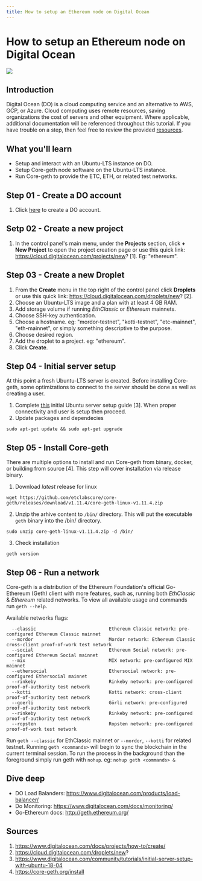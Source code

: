 ```yaml
---
title: How to setup an Ethereum node on Digital Ocean
---
```


# How to setup an Ethereum node on Digital Ocean

![](https://upload.wikimedia.org/wikipedia/commons/thumb/f/ff/DigitalOcean_logo.svg/150px-DigitalOcean_logo.svg.png)

## Introduction

Digital Ocean (DO) is a cloud computing service and an alternative to AWS, GCP, or Azure. Cloud computing uses remote resources, saving organizations the cost of servers and other equipment. Where applicable, additional documentation will be referenced throughout this tutorial. If you have trouble on a step, then feel free to review the provided [resources](##resources).

## What you'll learn

- Setup and interact with an Ubuntu-LTS instance on DO.
- Setup Core-geth node software on the Ubuntu-LTS instance.
- Run Core-geth to provide the ETC, ETH, or related test networks.

## Step 01 - Create a DO account

1. Click [here](https://m.do.co/c/0ed3a5faf2f6) to create a DO account.

## Setp 02 - Create a new project

1. In the control panel's main menu, under the __Projects__ section, click __+ New Project__ to open the project creation page or use this quick link: https://cloud.digitalocean.com/projects/new? [1]. Eg: "ethereum".

## Step 03 - Create a new Droplet

1. From the __Create__ menu in the top right of the control panel click __Droplets__ or use this quick link: https://cloud.digitalocean.com/droplets/new? [2].
2. Choose an Ubuntu-LTS image and a plan with at least 4 GB RAM.
3. Add storage volume if running _EthClassic_ or _Ethereum_ mainnets.
4. Choose SSH-key authentication.
5. Choose a hostname. eg: "mordor-testnet", "kotti-testnet", "etc-mainnet", "eth-mainnet", or simply something descriptive to the purpose.
6. Choose desired region.
7. Add the droplet to a project. eg: "ethereum".
8. Click __Create__.

## Step 04 - Initial server setup

At this point a fresh Ubuntu-LTS server is created. Before installing Core-geth, some optimizations to connect to the server should be done as well as creating a user.

1. Complete [this](https://www.digitalocean.com/community/tutorials/initial-server-setup-with-ubuntu-18-04) initial Ubuntu server setup guide [3]. When proper connectivity and user is setup then proceed.
2. Update packages and dependecies
```shell
sudo apt-get update && sudo apt-get upgrade
```

## Step 05 - Install Core-geth

There are multiple options to install and run Core-geth from binary, docker, or building from source [4]. This step will cover installation via release binary.

1. Download _latest_ release for linux
```shell
wget https://github.com/etclabscore/core-geth/releases/download/v1.11.4/core-geth-linux-v1.11.4.zip
```
2. Unzip the arhive content to `/bin/` directory. This will put the executable `geth` binary into the /bin/ directory.
```
sudo unzip core-geth-linux-v1.11.4.zip -d /bin/
```
3. Check installation
```shell
geth version
```

## Step 06 - Run a network

Core-geth is a distribution of the Ethereum Foundation's official Go-Ethereum (Geth) client with more features, such as, running both _EthClassic_ & _Ethereum_ related networks. To view all available usage and commands run `geth --help`.

Available networks flags:

```shell
  --classic                           Ethereum Classic network: pre-configured Ethereum Classic mainnet
  --mordor                            Mordor network: Ethereum Classic cross-client proof-of-work test network
  --social                            Ethereum Social network: pre-configured Ethereum Social mainnet
  --mix                               MIX network: pre-configured MIX mainnet
  --ethersocial                       Ethersocial network: pre-configured Ethersocial mainnet
  --rinkeby                           Rinkeby network: pre-configured proof-of-authority test network
  --kotti                             Kotti network: cross-client proof-of-authority test network
  --goerli                            Görli network: pre-configured proof-of-authority test network
  --rinkeby                           Rinkeby network: pre-configured proof-of-authority test network
  --ropsten                           Ropsten network: pre-configured proof-of-work test network
```

Run `geth --classic` for EthClassic mainnet or `--mordor`, `--kotti` for related testnet. Running `geth <commands>` will begin to sync the blockchain in the current terminal session. To run the process in the background than the foreground simply run geth with `nohup`.  eg: `nohup geth <commands> &`

## Dive deep

- DO Load Balanders: https://www.digitalocean.com/products/load-balancer/
- Do Monitoring: https://www.digitalocean.com/docs/monitoring/
- Go-Ethereum docs: http://geth.ethereum.org/
   
## Sources

1. https://www.digitalocean.com/docs/projects/how-to/create/
2. https://cloud.digitalocean.com/droplets/new?
3. https://www.digitalocean.com/community/tutorials/initial-server-setup-with-ubuntu-18-04 
4. https://core-geth.org/install